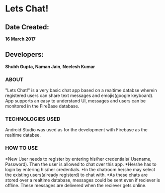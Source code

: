 # Lets Chat!

## Date Created: 
**16 March 2017**

## Developers: 
**Shubh Gupta, Naman Jain, Neelesh Kumar**

### ABOUT
"Lets Chat!" is a very basic chat app based on a realtime databse wherein registered users can share text messages and emojis(google keyboard). App supports an easy to understand UI, messages and users can be monitored in the FireBase database.

### TECHNOLOGIES USED
Android Studio was used as for the development with Firebase as the realtime databse.

### HOW TO USE
*New User needs to register by entering his/her credentials( Usename, Password). Then the user is allowed to chat over this app.
*He/she has to login by entering his/her credentials.
*In the chatroom he/she may select the existing users(already registerd) to chat with.
*As these chats are stored over a realtime database, messages could be sent even if reciever is offline. These messages are delivered when the reciever gets online.


